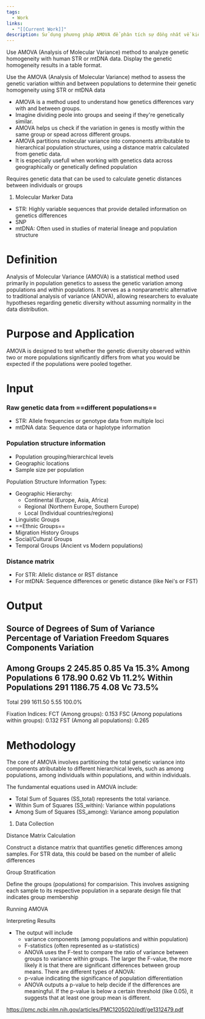 ```yaml
---
tags:
  - Work
links:
  - "[[Current Work]]"
description: Sử dụng phương pháp AMOVA để phân tích sự đồng nhất về kiểu gen
---
```

Use AMOVA (Analysis of Molecular Variance) method to analyze genetic homogeneity with human STR or mtDNA data. Display the genetic homogeneity results in a table format.

Use the AMOVA (Analysis of Molecular Variance) method to assess the genetic variation within and between populations to determine their genetic homogeneity using STR or mtDNA data

- AMOVA is a method used to understand how genetics differences vary with and between groups.
- Imagine dividing peole into groups and seeing if they're genetically similar.
- AMOVA helps us check if the variation in genes is mostly within the same group or spead across different groups.
- AMOVA partitions molecular variance into components attributable to hierarchical population structures, using a distance matrix calculated from genetic data.
- It is especially usefull when working with genetics data across geographically or genetically defined population

Requires genetic data that can be used to calculate genetic distances between individuals or groups

1. Molecular Marker Data

- STR: Highly variable sequences that provide detailed information on genetics differences
- SNP
- mtDNA: Often used in studies of material lineage and population structure

# Definition

Analysis of Molecular Variance (AMOVA) is a statistical method used primarily in population genetics to assess the genetic variation among populations and within populations. It serves as a nonparametric alternative to traditional analysis of variance (ANOVA), allowing researchers to evaluate hypotheses regarding genetic diversity without assuming normality in the data distribution.

# Purpose and Application

AMOVA is designed to test whether the genetic diversity observed within two or more populations significantly differs from what you would be expected if the populations were pooled together.

# Input

### Raw genetic data from ==different populations==

- STR: Allele frequencies or genotype data from multiple loci
- mtDNA data: Sequence data or haplotype information

### Population structure information

- Population grouping/hierarchical levels
- Geographic locations
- Sample size per population

Population Structure Information Types:

- Geographic Hierarchy:
	- Continental (Europe, Asia, Africa)
	- Regional (Northern Europe, Southern Europe)
	- Local (Individual countries/regions)
- Linguistic Groups
- ==Ethnic Groups==
- Migration History Groups
- Social/Cultural Groups
- Temporal Groups (Ancient vs Modern populations)

### Distance matrix

- For STR: Allelic distance or RST distance
- For mtDNA: Sequence differences or genetic distance (like Nei's or FST)

# Output

Source of          Degrees of    Sum of      Variance         Percentage of
Variation          Freedom       Squares     Components       Variation
-------------------------------------------------------------------------
Among Groups         2           245.85      0.85 Va            15.3%
Among Populations    6           178.90      0.62 Vb            11.2%
Within Populations   291         1186.75     4.08 Vc            73.5%
-------------------------------------------------------------------------
Total               299         1611.50      5.55              100.0%

Fixation Indices:
FCT (Among groups): 0.153
FSC (Among populations within groups): 0.132
FST (Among all populations): 0.265



# Methodology

The core of AMOVA involves partitioning the total genetic variance into components atributable to different hierarchical levels, such as among populations, among individuals within populations, and within individuals.

The fundamental equations used in AMOVA include:

- Total Sum of Squares (SS_total) represents the total variance.
- Within Sum of Squares (SS_within): Variance within populations
- Among Sum of Squares (SS_among): Variance among population

1. Data Collection

Distance Matrix Calculation

Construct a distance matrix that quantifies genetic differences among samples.
For STR data, this could be based on the number of allelic differences

Group Stratification

Define the groups (populations) for comparision. This involves assigning each sample to its respective population in a separate design file that indicates group membership

Running AMOVA

Interpreting Results

- The output will include
	- variance components (among populations and within population)
	- F-statistics (often represented as u-statistics)
	- ANOVA uses the F-test to compare the ratio of variance between groups to variance within groups. The larger the F-value, the more likely it is that there are significant differences between group means. There are different types of ANOVA:
	- p-value indicating the significance of population differentiation
	- ANOVA outputs a p-value to help decide if the differences are meaningful. If the p-value is below a certain threshold (like 0.05), it suggests that at least one group mean is different.

https://pmc.ncbi.nlm.nih.gov/articles/PMC1205020/pdf/ge1312479.pdf